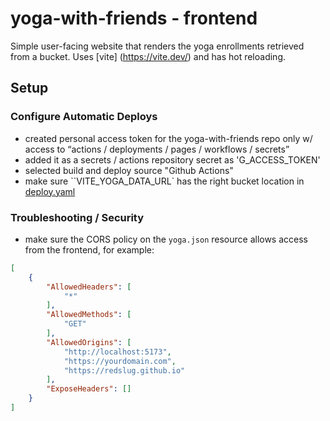 # yoga-with-friends - frontend
Simple user-facing website that renders the yoga enrollments retrieved from a bucket. Uses [vite]
(https://vite.dev/) and has hot reloading.

## Setup
### Configure Automatic Deploys
- created personal access token for the yoga-with-friends repo only w/ access to “actions / 
  deployments / pages / workflows / secrets”
- added it as a secrets / actions repository secret as 'G_ACCESS_TOKEN'
- selected build and deploy source "Github Actions"
- make sure ``VITE_YOGA_DATA_URL` has the right bucket location in [deploy.yaml](../.github/workflows/deploy.yaml)

### Troubleshooting / Security
- make sure the CORS policy on the `yoga.json` resource allows access from the frontend, for example:
```json
[
    {
        "AllowedHeaders": [
            "*"
        ],
        "AllowedMethods": [
            "GET"
        ],
        "AllowedOrigins": [
            "http://localhost:5173",
            "https://yourdomain.com",
            "https://redslug.github.io"
        ],
        "ExposeHeaders": []
    }
]
```
